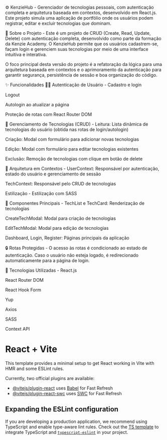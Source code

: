 ⚙️ KenzieHub -
Gerenciador de tecnologias pessoais, com autenticação completa e arquitetura baseada em contextos, desenvolvido em React.js. Este projeto simula uma aplicação de portfólio onde os usuários podem registrar, editar e excluir tecnologias que dominam.

📌 Sobre o Projeto -
Este é um projeto de CRUD (Create, Read, Update, Delete) com autenticação completa, desenvolvido como parte da formação da Kenzie Academy. O KenzieHub permite que os usuários cadastrem-se, façam login e gerenciem suas tecnologias por meio de uma interface intuitiva e interativa.

O foco principal desta versão do projeto é a refatoração da lógica para uma arquitetura baseada em contextos e o aprimoramento da autenticação para garantir segurança, persistência de sessão e boa organização do código.

✨ Funcionalidades
🧑‍💻 Autenticação de Usuário -
Cadastro e login

Logout

Autologin ao atualizar a página

Proteção de rotas com React Router DOM

🔄 Gerenciamento de Tecnologias (CRUD) -
Leitura: Lista dinâmica de tecnologias do usuário (obtida nas rotas de login/autologin)

Criação: Modal com formulário para adicionar novas tecnologias

Edição: Modal com formulário para editar tecnologias existentes

Exclusão: Remoção de tecnologias com clique em botão de delete

🧩 Arquitetura em Contextos -
UserContext: Responsável por autenticação, estado do usuário e gerenciamento de sessão

TechContext: Responsável pelo CRUD de tecnologias

 Estilização -
Estilização com SASS


🧱 Componentes Principais -
TechList e TechCard: Renderização de tecnologias

CreateTechModal: Modal para criação de tecnologias

EditTechModal: Modal para edição de tecnologias

Dashboard, Login, Register: Páginas principais da aplicação

🔒 Rotas Protegidas -
O acesso às rotas é condicionado ao estado de autenticação. Caso o usuário não esteja logado, é redirecionado automaticamente para a página de login.

🔧 Tecnologias Utilizadas -
React.js

React Router DOM

React Hook Form

Yup

Axios

SASS

Context API






# React + Vite

This template provides a minimal setup to get React working in Vite with HMR and some ESLint rules.

Currently, two official plugins are available:

- [@vitejs/plugin-react](https://github.com/vitejs/vite-plugin-react/blob/main/packages/plugin-react/README.md) uses [Babel](https://babeljs.io/) for Fast Refresh
- [@vitejs/plugin-react-swc](https://github.com/vitejs/vite-plugin-react-swc) uses [SWC](https://swc.rs/) for Fast Refresh

## Expanding the ESLint configuration

If you are developing a production application, we recommend using TypeScript and enable type-aware lint rules. Check out the [TS template](https://github.com/vitejs/vite/tree/main/packages/create-vite/template-react-ts) to integrate TypeScript and [`typescript-eslint`](https://typescript-eslint.io) in your project.

